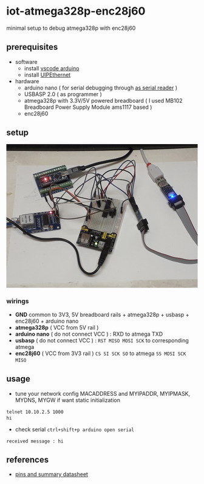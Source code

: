# iot-atmega328p-enc28j60

minimal setup to debug atmega328p with enc28j60

## prerequisites

- software
  - install [vscode arduino](https://github.com/devel0/knowledge/blob/master/arduino/vscode-arduino.md)
  - install [UIPEthernet](https://github.com/UIPEthernet/UIPEthernet)
- hardware
  - arduino nano ( for serial debugging through [as serial reader](https://github.com/devel0/iot-arduino-nano-as-serial-reader) )
  - USBASP 2.0 ( as programmer )
  - atmega328p with 3.3V/5V powered breadboard ( I used MB102 Breadboard Power Supply Module ams1117 based )
  - enc28j60

## setup

![img](doc/setup.jpg)

### wirings

- **GND** common to 3V3, 5V breadboard rails + atmega328p + usbasp + enc28j60 + arduino nano
- **atmega328p** ( VCC from 5V rail )
- **arduino nano** ( do not connect VCC ) : RXD to atmega TXD
- **usbasp** ( do not connect VCC ) : `RST MISO MOSI SCK` to corresponding atmega
- **enc28j60** ( VCC from 3V3 rail ) `CS SI SCK SO` to atmega `SS MOSI SCK MISO`

## usage

- tune your network config MACADDRESS and MYIPADDR, MYIPMASK, MYDNS, MYGW if want static initialization

```
telnet 10.10.2.5 1000
hi
```

- check serial `ctrl+shift+p arduino open serial`

```
received message : hi
```

## references

- [pins and summary datasheet](http://ww1.microchip.com/downloads/en/DeviceDoc/Atmel-42735-8-bit-AVR-Microcontroller-ATmega328-328P_Summary.pdf)
